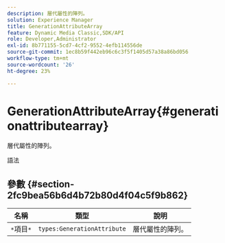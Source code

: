 ```yaml
---
description: 層代屬性的陣列。
solution: Experience Manager
title: GenerationAttributeArray
feature: Dynamic Media Classic,SDK/API
role: Developer,Administrator
exl-id: 8b771155-5cd7-4cf2-9552-4efb114556de
source-git-commit: 1ec8b59f442eb96c6c3f5f1405d57a38a86bd056
workflow-type: tm+mt
source-wordcount: '26'
ht-degree: 23%

---
```


# GenerationAttributeArray{#generationattributearray}

層代屬性的陣列。

語法

## 參數 {#section-2fc9bea56b6d4b72b80d4f04c5f9b862}

| 名稱 | 類型 | 說明 |
|---|---|---|
| `*`項目`*` | `types:GenerationAttribute` | 層代屬性的陣列。 |
